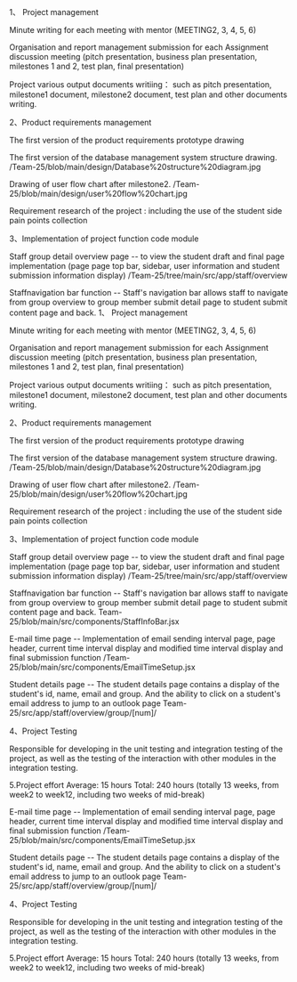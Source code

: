 
1、 Project management

  Minute writing for each meeting with mentor (MEETING2, 3, 4, 5, 6)
  
  Organisation and report management submission for each Assignment discussion meeting (pitch presentation, business plan presentation, milestones 1 and 2, test plan, final presentation)
  
  Project various output documents writiing： such as pitch presentation, milestone1 document, milestone2 document, test plan and other documents writing.
  
  
  
  
2、Product requirements management

  The first version of the product requirements prototype drawing
  
  The first version of the database management system structure drawing. /Team-25/blob/main/design/Database%20structure%20diagram.jpg 
  
  Drawing of user flow chart after milestone2.  /Team-25/blob/main/design/user%20flow%20chart.jpg 
  
  Requirement research of the project : including the use of the student side pain points collection 
  
  
  
  
 3、Implementation of project function code module
  
  Staff group detail overview page  -- to view the student draft and final page implementation (page page top bar, sidebar, user information and student submission            information display) /Team-25/tree/main/src/app/staff/overview
  

   Staffnavigation bar function	-- Staff's navigation bar allows staff to navigate from group overview to group member submit detail page to student submit content page and   back. 
1、 Project management

  Minute writing for each meeting with mentor (MEETING2, 3, 4, 5, 6)
  
  Organisation and report management submission for each Assignment discussion meeting (pitch presentation, business plan presentation, milestones 1 and 2, test plan, final presentation)
  
  Project various output documents writiing： such as pitch presentation, milestone1 document, milestone2 document, test plan and other documents writing.
  
  
  
  
2、Product requirements management

  The first version of the product requirements prototype drawing
  
  The first version of the database management system structure drawing. /Team-25/blob/main/design/Database%20structure%20diagram.jpg 
  
  Drawing of user flow chart after milestone2.  /Team-25/blob/main/design/user%20flow%20chart.jpg 
  
  Requirement research of the project : including the use of the student side pain points collection 
  
  
  
  
 3、Implementation of project function code module
  
  Staff group detail overview page  -- to view the student draft and final page implementation (page page top bar, sidebar, user information and student submission            information display) /Team-25/tree/main/src/app/staff/overview
  

   Staffnavigation bar function	-- Staff's navigation bar allows staff to navigate from group overview to group member submit detail page to student submit content page and   back. Team-25/blob/main/src/components/StaffInfoBar.jsx

  E-mail time page  -- Implementation of email sending interval page, page header,    current time interval display and modified time interval display and final submission   function   /Team-25/blob/main/src/components/EmailTimeSetup.jsx

 Student details page -- The student details page contains a display of the student's id, name, email and group. And the ability to click on a student's   email address to   jump to an outlook page  Team-25/src/app/staff/overview/group/[num]/
  
  
   
   
   
4、Project Testing	

Responsible for developing in the unit testing and integration testing of the project, as well as the testing of the interaction with other modules in the integration testing.


5.Project effort Average: 15 hours
Total: 240 hours (totally 13 weeks, from week2 to week12, including two weeks of mid-break)

  E-mail time page  -- Implementation of email sending interval page, page header,    current time interval display and modified time interval display and final submission   function   /Team-25/blob/main/src/components/EmailTimeSetup.jsx

 Student details page -- The student details page contains a display of the student's id, name, email and group. And the ability to click on a student's   email address to   jump to an outlook page  Team-25/src/app/staff/overview/group/[num]/
  
  
   
   
   
4、Project Testing	

Responsible for developing in the unit testing and integration testing of the project, as well as the testing of the interaction with other modules in the integration testing.


5.Project effort Average: 15 hours
Total: 240 hours (totally 13 weeks, from week2 to week12, including two weeks of mid-break)
